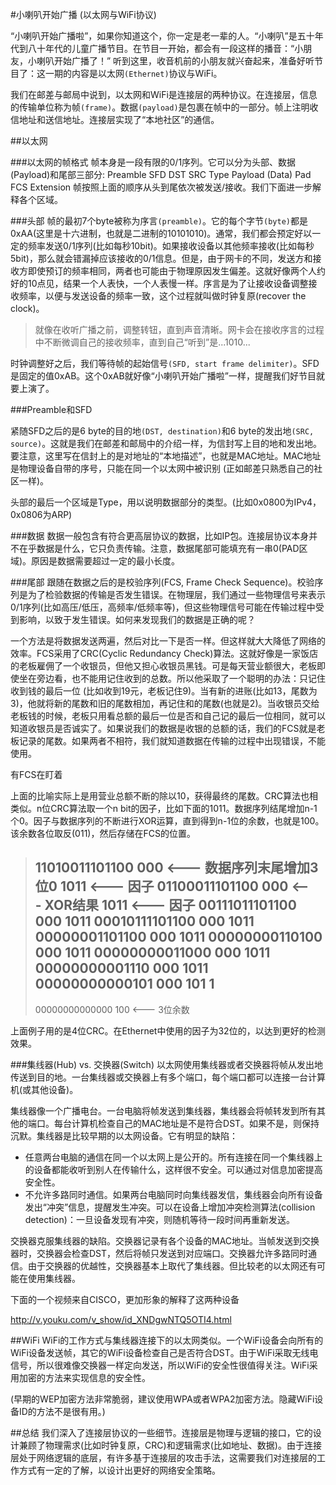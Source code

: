 #小喇叭开始广播 (以太网与WiFi协议)

“小喇叭开始广播啦”，如果你知道这个，你一定是老一辈的人。“小喇叭”是五十年代到八十年代的儿童广播节目。在节目一开始，都会有一段这样的播音：“小朋友，小喇叭开始广播了！”
听到这里，收音机前的小朋友就兴奋起来，准备好听节目了：这一期的内容是以太网`(Ethernet)`协议与WiFi。

我们在邮差与邮局中说到，以太网和WiFi是连接层的两种协议。在连接层，信息的传输单位称为帧`(frame)`。数据`(payload)`是包裹在帧中的一部分。帧上注明收信地址和送信地址。连接层实现了“本地社区”的通信。

##以太网

###以太网的帧格式
帧本身是一段有限的0/1序列。它可以分为头部、数据(Payload)和尾部三部分:
Preamble	SFD	DST	SRC	Type	Payload (Data)	Pad	FCS	Extension
帧按照上面的顺序从头到尾依次被发送/接收。我们下面进一步解释各个区域。

###头部
帧的最初7个byte被称为序言`(preamble)`。它的每个字节`(byte)`都是0xAA(这里是十六进制，也就是二进制的10101010)。通常，我们都会预定好以一定的频率发送0/1序列(比如每秒10bit)。如果接收设备以其他频率接收(比如每秒5bit)，那么就会错漏掉应该接收的0/1信息。但是，由于网卡的不同，发送方和接收方即使预订的频率相同，两者也可能由于物理原因发生偏差。这就好像两个人约好的10点见，结果一个人表快，一个人表慢一样。序言是为了让接收设备调整接收频率，以便与发送设备的频率一致，这个过程就叫做时钟复原(recover the clock)。

>就像在收听广播之前，调整转钮，直到声音清晰。网卡会在接收序言的过程中不断微调自己的接收频率，直到自己“听到”是...1010...

时钟调整好之后，我们等待帧的起始信号`(SFD, start frame delimiter)`。SFD是固定的值0xAB。这个0xAB就好像“小喇叭开始广播啦”一样，提醒我们好节目就要上演了。

###Preamble和SFD

紧随SFD之后的是6 byte的目的地`(DST, destination)`和6 byte的发出地`(SRC, source)`。这就是我们在邮差和邮局中的介绍一样，为信封写上目的地和发出地。要注意，这里写在信封上的是对地址的“本地描述”，也就是MAC地址。MAC地址是物理设备自带的序号，只能在同一个以太网中被识别 (正如邮差只熟悉自己的社区一样)。

头部的最后一个区域是Type，用以说明数据部分的类型。(比如0x0800为IPv4，0x0806为ARP)

###数据
数据一般包含有符合更高层协议的数据，比如IP包。连接层协议本身并不在乎数据是什么，它只负责传输。注意，数据尾部可能填充有一串0(PAD区域)。原因是数据需要超过一定的最小长度。

###尾部
跟随在数据之后的是校验序列(FCS, Frame Check Sequence)。校验序列是为了检验数据的传输是否发生错误。在物理层，我们通过一些物理信号来表示0/1序列(比如高压/低压，高频率/低频率等)，但这些物理信号可能在传输过程中受到影响，以致于发生错误。如何来发现我们的数据是正确的呢？

一个方法是将数据发送两遍，然后对比一下是否一样。但这样就大大降低了网络的效率。FCS采用了CRC(Cyclic Redundancy Check)算法。这就好像是一家饭店的老板雇佣了一个收银员，但他又担心收银员黑钱。可是每天营业额很大，老板即使坐在旁边看，也不能用记住收到的总数。所以他采取了一个聪明的办法：只记住收到钱的最后一位 (比如收到19元，老板记住9)。当有新的进账(比如13，尾数为3)，他就将新的尾数和旧的尾数相加，再记住和的尾数(也就是2)。当收银员交给老板钱的时候，老板只用看总额的最后一位是否和自己记的最后一位相同，就可以知道收银员是否诚实了。如果说我们的数据是收银的总额的话，我们的FCS就是老板记录的尾数。如果两者不相符，我们就知道数据在传输的过程中出现错误，不能使用。

<img>有FCS在盯着</img>

上面的比喻实际上是用营业总额不断的除以10，获得最终的尾数。CRC算法也相类似。n位CRC算法取一个n bit的因子，比如下面的1011。数据序列结尾增加n-1个0。因子与数据序列的不断进行XOR运算，直到得到n-1位的余数，也就是100。该余数各位取反(011)，然后存储在FCS的位置。


>11010011101100 000 <--- 数据序列末尾增加3位0
>1011               <--- 因子
>01100011101100 000 <--- XOR结果
> 1011              <--- 因子
>00111011101100 000
>  1011
>00010111101100 000
>   1011
>00000001101100 000
>       1011
>00000000110100 000
>        1011
>00000000011000 000
>         1011
>00000000001110 000
>          1011
>00000000000101 000 
>           101 1
>-----------------
>00000000000000 100 <--- 3位余数

上面例子用的是4位CRC。在Ethernet中使用的因子为32位的，以达到更好的检测效果。

###集线器(Hub) vs. 交换器(Switch)
以太网使用集线器或者交换器将帧从发出地传送到目的地。一台集线器或交换器上有多个端口，每个端口都可以连接一台计算机(或其他设备)。

集线器像一个广播电台。一台电脑将帧发送到集线器，集线器会将帧转发到所有其他的端口。每台计算机检查自己的MAC地址是不是符合DST。如果不是，则保持沉默。集线器是比较早期的以太网设备。它有明显的缺陷：

* 任意两台电脑的通信在同一个以太网上是公开的。所有连接在同一个集线器上的设备都能收听到别人在传输什么，这样很不安全。可以通过对信息加密提高安全性。
* 不允许多路同时通信。如果两台电脑同时向集线器发信，集线器会向所有设备发出“冲突”信息，提醒发生冲突。可以在设备上增加冲突检测算法(collision detection)：一旦设备发现有冲突，则随机等待一段时间再重新发送。

交换器克服集线器的缺陷。交换器记录有各个设备的MAC地址。当帧发送到交换器时，交换器会检查DST，然后将帧只发送到对应端口。交换器允许多路同时通信。由于交换器的优越性，交换器基本上取代了集线器。但比较老的以太网还有可能在使用集线器。


下面的一个视频来自CISCO，更加形象的解释了这两种设备

http://v.youku.com/v_show/id_XNDgwNTQ5OTI4.html

##WiFi
WiFi的工作方式与集线器连接下的以太网类似。一个WiFi设备会向所有的WiFi设备发送帧，其它的WiFi设备检查自己是否符合DST。由于WiFi采取无线电信号，所以很难像交换器一样定向发送，所以WiFi的安全性很值得关注。WiFi采用加密的方法来实现信息的安全性。

(早期的WEP加密方法非常脆弱，建议使用WPA或者WPA2加密方法。隐藏WiFi设备ID的方法不是很有用。)

##总结
我们深入了连接层协议的一些细节。连接层是物理与逻辑的接口，它的设计兼顾了物理需求(比如时钟复原，CRC)和逻辑需求(比如地址、数据)。由于连接层处于网络逻辑的底层，有许多基于连接层的攻击手法，这需要我们对连接层的工作方式有一定的了解，以设计出更好的网络安全策略。
